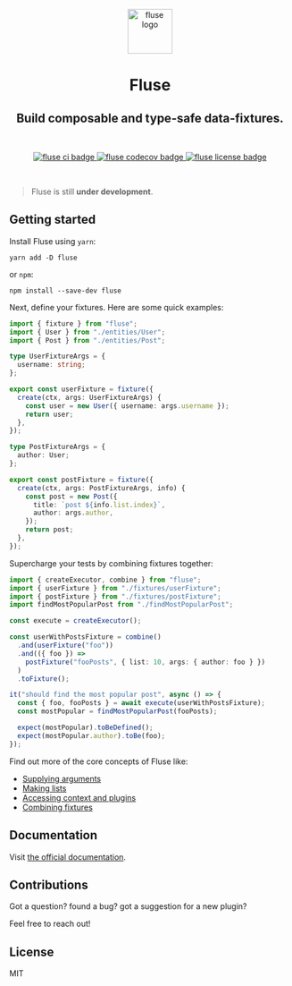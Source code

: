 <p align="center">
  <a href="https://nayni.github.io/fluse">
    <img alt="fluse logo" src="https://nayni.github.io/fluse/img/logo.svg" width="80" />
  </a>
</p>
<h1 align="center">
  Fluse
</h1>
<h2 align="center">
  Build composable and type-safe data-fixtures.
</h2>

<br />

<p align="center">
  <a href="https://github.com/Nayni/fluse">
    <img alt="fluse ci badge" src="https://github.com/nayni/fluse/workflows/ci/badge.svg" />
  </a>
  <a href="https://codecov.io/gh/Nayni/fluse">
    <img alt="fluse codecov badge" src="https://codecov.io/gh/Nayni/fluse/branch/master/graph/badge.svg" />
  </a>
  <a href="https://github.com/Nayni/fluse/blob/master/LICENSE.md">
    <img alt="fluse license badge" src="https://badgen.net/github/license/nayni/fluse" />
  </a>
</p>

<br />

> Fluse is still **under development**.

## Getting started

Install Fluse using `yarn`:

```
yarn add -D fluse
```

or `npm`:

```
npm install --save-dev fluse
```

Next, define your fixtures. Here are some quick examples:

```typescript
import { fixture } from "fluse";
import { User } from "./entities/User";
import { Post } from "./entities/Post";

type UserFixtureArgs = {
  username: string;
};

export const userFixture = fixture({
  create(ctx, args: UserFixtureArgs) {
    const user = new User({ username: args.username });
    return user;
  },
});
```

```typescript
type PostFixtureArgs = {
  author: User;
};

export const postFixture = fixture({
  create(ctx, args: PostFixtureArgs, info) {
    const post = new Post({
      title: `post ${info.list.index}`,
      author: args.author,
    });
    return post;
  },
});
```

Supercharge your tests by combining fixtures together:

```typescript
import { createExecutor, combine } from "fluse";
import { userFixture } from "./fixtures/userFixture";
import { postFixture } from "./fixtures/postFixture";
import findMostPopularPost from "./findMostPopularPost";

const execute = createExecutor();

const userWithPostsFixture = combine()
  .and(userFixture("foo"))
  .and(({ foo }) =>
    postFixture("fooPosts", { list: 10, args: { author: foo } })
  )
  .toFixture();

it("should find the most popular post", async () => {
  const { foo, fooPosts } = await execute(userWithPostsFixture);
  const mostPopular = findMostPopularPost(fooPosts);

  expect(mostPopular).toBeDefined();
  expect(mostPopular.author).toBe(foo);
});
```

Find out more of the core concepts of Fluse like:

- [Supplying arguments](https://nayni.github.io/fluse/docs/supplying-arguments)
- [Making lists](https://nayni.github.io/fluse/docs/making-lists)
- [Accessing context and plugins](https://nayni.github.io/fluse/docs/context)
- [Combining fixtures](https://nayni.github.io/fluse/docs/combining-fixtures)

## Documentation

Visit [the official documentation](https://nayni.github.io/fluse).

## Contributions

Got a question? found a bug? got a suggestion for a new plugin?

Feel free to reach out!

## License

MIT

